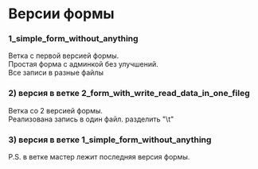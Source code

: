 # Версии формы
### 1_simple_form_without_anything
Ветка с первой версией формы. 
<br>
Простая форма с админкой без улучшений. 
<br>
Все записи в разные файлы
<br>

### 2) версия в ветке 2_form_with_write_read_data_in_one_fileg
Ветка со 2 версией формы. 
<br>
Реализована запись в один файл. разделить "\t" 
<br>

### 3) версия в ветке 1_simple_form_without_anything

P.S. в ветке мастер лежит последняя версия формы.
